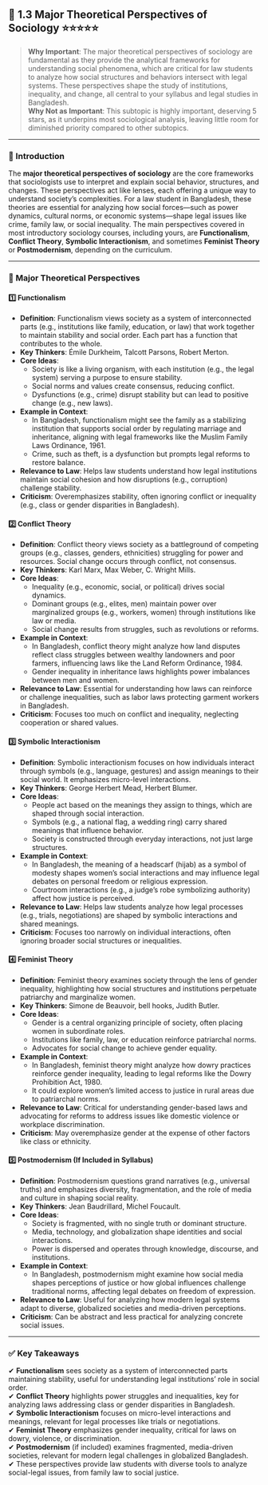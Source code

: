 ## 📑 1.3 Major Theoretical Perspectives of Sociology ⭐⭐⭐⭐⭐

> **Why Important**: The major theoretical perspectives of sociology are fundamental as they provide the analytical frameworks for understanding social phenomena, which are critical for law students to analyze how social structures and behaviors intersect with legal systems. These perspectives shape the study of institutions, inequality, and change, all central to your syllabus and legal studies in Bangladesh.  
> **Why Not as Important**: This subtopic is highly important, deserving 5 stars, as it underpins most sociological analysis, leaving little room for diminished priority compared to other subtopics.

---

### 📌 Introduction

The **major theoretical perspectives of sociology** are the core frameworks that sociologists use to interpret and explain social behavior, structures, and changes. These perspectives act like lenses, each offering a unique way to understand society’s complexities. For a law student in Bangladesh, these theories are essential for analyzing how social forces—such as power dynamics, cultural norms, or economic systems—shape legal issues like crime, family law, or social inequality. The main perspectives covered in most introductory sociology courses, including yours, are **Functionalism**, **Conflict Theory**, **Symbolic Interactionism**, and sometimes **Feminist Theory** or **Postmodernism**, depending on the curriculum.

---

### 🔑 Major Theoretical Perspectives

#### 1️⃣ Functionalism

- **Definition**: Functionalism views society as a system of interconnected parts (e.g., institutions like family, education, or law) that work together to maintain stability and social order. Each part has a function that contributes to the whole.
- **Key Thinkers**: Émile Durkheim, Talcott Parsons, Robert Merton.
- **Core Ideas**:
    - Society is like a living organism, with each institution (e.g., the legal system) serving a purpose to ensure stability.
    - Social norms and values create consensus, reducing conflict.
    - Dysfunctions (e.g., crime) disrupt stability but can lead to positive change (e.g., new laws).
- **Example in Context**:
    - In Bangladesh, functionalism might see the family as a stabilizing institution that supports social order by regulating marriage and inheritance, aligning with legal frameworks like the Muslim Family Laws Ordinance, 1961.
    - Crime, such as theft, is a dysfunction but prompts legal reforms to restore balance.
- **Relevance to Law**: Helps law students understand how legal institutions maintain social cohesion and how disruptions (e.g., corruption) challenge stability.
- **Criticism**: Overemphasizes stability, often ignoring conflict or inequality (e.g., class or gender disparities in Bangladesh).

#### 2️⃣ Conflict Theory

- **Definition**: Conflict theory views society as a battleground of competing groups (e.g., classes, genders, ethnicities) struggling for power and resources. Social change occurs through conflict, not consensus.
- **Key Thinkers**: Karl Marx, Max Weber, C. Wright Mills.
- **Core Ideas**:
    - Inequality (e.g., economic, social, or political) drives social dynamics.
    - Dominant groups (e.g., elites, men) maintain power over marginalized groups (e.g., workers, women) through institutions like law or media.
    - Social change results from struggles, such as revolutions or reforms.
- **Example in Context**:
    - In Bangladesh, conflict theory might analyze how land disputes reflect class struggles between wealthy landowners and poor farmers, influencing laws like the Land Reform Ordinance, 1984.
    - Gender inequality in inheritance laws highlights power imbalances between men and women.
- **Relevance to Law**: Essential for understanding how laws can reinforce or challenge inequalities, such as labor laws protecting garment workers in Bangladesh.
- **Criticism**: Focuses too much on conflict and inequality, neglecting cooperation or shared values.

#### 3️⃣ Symbolic Interactionism

- **Definition**: Symbolic interactionism focuses on how individuals interact through symbols (e.g., language, gestures) and assign meanings to their social world. It emphasizes micro-level interactions.
- **Key Thinkers**: George Herbert Mead, Herbert Blumer.
- **Core Ideas**:
    - People act based on the meanings they assign to things, which are shaped through social interaction.
    - Symbols (e.g., a national flag, a wedding ring) carry shared meanings that influence behavior.
    - Society is constructed through everyday interactions, not just large structures.
- **Example in Context**:
    - In Bangladesh, the meaning of a headscarf (hijab) as a symbol of modesty shapes women’s social interactions and may influence legal debates on personal freedom or religious expression.
    - Courtroom interactions (e.g., a judge’s robe symbolizing authority) affect how justice is perceived.
- **Relevance to Law**: Helps law students analyze how legal processes (e.g., trials, negotiations) are shaped by symbolic interactions and shared meanings.
- **Criticism**: Focuses too narrowly on individual interactions, often ignoring broader social structures or inequalities.

#### 4️⃣ Feminist Theory

- **Definition**: Feminist theory examines society through the lens of gender inequality, highlighting how social structures and institutions perpetuate patriarchy and marginalize women.
- **Key Thinkers**: Simone de Beauvoir, bell hooks, Judith Butler.
- **Core Ideas**:
    - Gender is a central organizing principle of society, often placing women in subordinate roles.
    - Institutions like family, law, or education reinforce patriarchal norms.
    - Advocates for social change to achieve gender equality.
- **Example in Context**:
    - In Bangladesh, feminist theory might analyze how dowry practices reinforce gender inequality, leading to legal reforms like the Dowry Prohibition Act, 1980.
    - It could explore women’s limited access to justice in rural areas due to patriarchal norms.
- **Relevance to Law**: Critical for understanding gender-based laws and advocating for reforms to address issues like domestic violence or workplace discrimination.
- **Criticism**: May overemphasize gender at the expense of other factors like class or ethnicity.

#### 5️⃣ Postmodernism (If Included in Syllabus)

- **Definition**: Postmodernism questions grand narratives (e.g., universal truths) and emphasizes diversity, fragmentation, and the role of media and culture in shaping social reality.
- **Key Thinkers**: Jean Baudrillard, Michel Foucault.
- **Core Ideas**:
    - Society is fragmented, with no single truth or dominant structure.
    - Media, technology, and globalization shape identities and social interactions.
    - Power is dispersed and operates through knowledge, discourse, and institutions.
- **Example in Context**:
    - In Bangladesh, postmodernism might examine how social media shapes perceptions of justice or how global influences challenge traditional norms, affecting legal debates on freedom of expression.
- **Relevance to Law**: Useful for analyzing how modern legal systems adapt to diverse, globalized societies and media-driven perceptions.
- **Criticism**: Can be abstract and less practical for analyzing concrete social issues.

---

### ✅ Key Takeaways

✔ **Functionalism** sees society as a system of interconnected parts maintaining stability, useful for understanding legal institutions’ role in social order.  
✔ **Conflict Theory** highlights power struggles and inequalities, key for analyzing laws addressing class or gender disparities in Bangladesh.  
✔ **Symbolic Interactionism** focuses on micro-level interactions and meanings, relevant for legal processes like trials or negotiations.  
✔ **Feminist Theory** emphasizes gender inequality, critical for laws on dowry, violence, or discrimination.  
✔ **Postmodernism** (if included) examines fragmented, media-driven societies, relevant for modern legal challenges in globalized Bangladesh.  
✔ These perspectives provide law students with diverse tools to analyze social-legal issues, from family law to social justice.